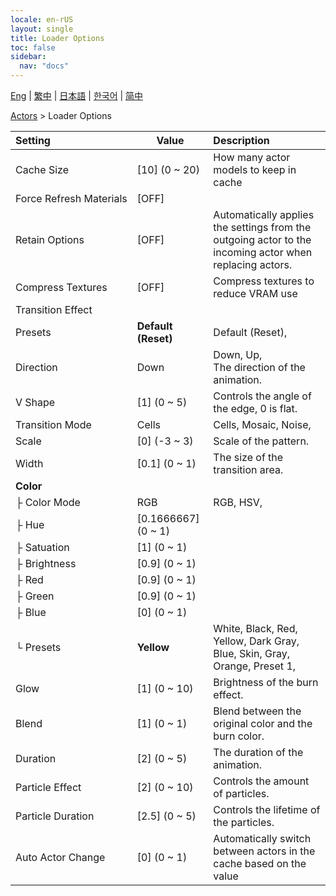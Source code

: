```yaml
---
locale: en-rUS
layout: single
title: Loader Options
toc: false
sidebar:
  nav: "docs"
---
```

[Eng](/dancexr/menu/2025.4/actors/loader_options) | [繁中](/tw/dancexr/menu/2025.4/actors/loader_options) | [日本語](/jp/dancexr/menu/2025.4/actors/loader_options) | [한국어](/kr/dancexr/menu/2025.4/actors/loader_options) | [简中](/zh/dancexr/menu/2025.4/actors/loader_options)

[Actors](../menu#Actors) > Loader Options



| Setting | Value | Description |
| :--- | --- | :--- |
|<nobr>Cache Size</nobr>| [10] (0 ~ 20) | How many actor models to keep in cache
|<nobr>Force Refresh Materials</nobr>| [OFF] | 
|<nobr>Retain Options</nobr>| [OFF] | Automatically applies the settings from the outgoing actor to the incoming actor when replacing actors.
|<nobr>Compress Textures</nobr>| [OFF] | Compress textures to reduce VRAM use
|<nobr>Transition Effect</nobr>|| 
|<nobr>Presets</nobr>| **Default (Reset)** | Default (Reset),  |
|<nobr>Direction</nobr>| Down | Down, Up, <br/>The direction of the animation.
|<nobr>V Shape</nobr>| [1] (0 ~ 5) | Controls the angle of the edge, 0 is flat.
|<nobr>Transition Mode</nobr>| Cells | Cells, Mosaic, Noise, 
|<nobr>Scale</nobr>| [0] (-3 ~ 3) | Scale of the pattern.
|<nobr>Width</nobr>| [0.1] (0 ~ 1) | The size of the transition area.
|<nobr>**Color**</nobr>| | 
|<nobr>├&nbsp;Color Mode</nobr>| RGB | RGB, HSV, 
|<nobr>├&nbsp;Hue</nobr>| [0.1666667] (0 ~ 1) | 
|<nobr>├&nbsp;Satuation</nobr>| [1] (0 ~ 1) | 
|<nobr>├&nbsp;Brightness</nobr>| [0.9] (0 ~ 1) | 
|<nobr>├&nbsp;Red</nobr>| [0.9] (0 ~ 1) | 
|<nobr>├&nbsp;Green</nobr>| [0.9] (0 ~ 1) | 
|<nobr>├&nbsp;Blue</nobr>| [0] (0 ~ 1) | 
|<nobr>└&nbsp;Presets</nobr>| **Yellow** | White, Black, Red, Yellow, Dark Gray, Blue, Skin, Gray, Orange, Preset 1,  |
|<nobr>Glow</nobr>| [1] (0 ~ 10) | Brightness of the burn effect.
|<nobr>Blend</nobr>| [1] (0 ~ 1) | Blend between the original color and the burn color. 
|<nobr>Duration</nobr>| [2] (0 ~ 5) | The duration of the animation.
|<nobr>Particle Effect</nobr>| [2] (0 ~ 10) | Controls the amount of particles.
|<nobr>Particle Duration</nobr>| [2.5] (0 ~ 5) | Controls the lifetime of the particles.
|<nobr>Auto Actor Change</nobr>| [0] (0 ~ 1) | Automatically switch between actors in the cache based on the value
